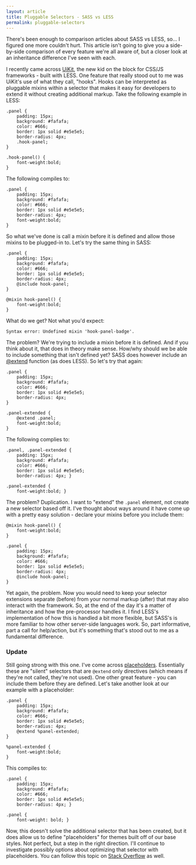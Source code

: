 ```yaml
---
layout: article
title: Pluggable Selectors - SASS vs LESS
permalink: pluggable-selectors
---
```


There's been enough to comparison articles about SASS vs LESS, so... I figured one more couldn't hurt. This article isn't going to give you a side-by-side comparison of every feature we're all aware of, but a closer look at an inheritance difference I've seen with each.

I recently came across [UiKit](http://getuikit.com), the new kid on the block for CSS/JS frameworks - built with LESS. One feature that really stood out to me was UiKit's use of what they call, "hooks". Hooks can be interpreted as pluggable mixins within a selector that makes it easy for developers to extend it without creating additional markup. Take the following example in LESS:

    .panel {
        padding: 15px;
        background: #fafafa;
        color: #666;
        border: 1px solid #e5e5e5;
        border-radius: 4px;
        .hook-panel;
    }

    .hook-panel() {
        font-weight:bold;
    }

The following compiles to:

    .panel {
        padding: 15px;
        background: #fafafa;
        color: #666;
        border: 1px solid #e5e5e5;
        border-radius: 4px;
        font-weight:bold;
    }

So what we've done is call a mixin before it is defined and allow those mixins to be plugged-in to. Let's try the same thing in SASS:

    .panel {
        padding: 15px;
        background: #fafafa;
        color: #666;
        border: 1px solid #e5e5e5;
        border-radius: 4px;
        @include hook-panel;
    }

    @mixin hook-panel() {
        font-weight:bold;
    }

What do we get? Not what you'd expect:

    Syntax error: Undefined mixin 'hook-panel-badge'.

The problem? We're trying to include a mixin before it is defined. And if you think about it, that does in theory make sense. How/why should we be able to include something that isn't defined yet? SASS does however include an [@extend](http://sass-lang.com/docs/yardoc/file.SASS_REFERENCE.html#extend) function (as does LESS). So let's try that again:

    .panel {
        padding: 15px;
        background: #fafafa;
        color: #666;
        border: 1px solid #e5e5e5;
        border-radius: 4px;
    }

    .panel-extended {
        @extend .panel;
        font-weight:bold;
    }

The following complies to:

    .panel, .panel-extended {
        padding: 15px;
        background: #fafafa;
        color: #666;
        border: 1px solid #e5e5e5;
        border-radius: 4px; }

    .panel-extended {
        font-weight:bold; }

The problem? Duplication. I want to "extend" the `.panel` element, not create a new selector based off it. I've thought about ways around it have come up with a pretty easy solution - declare your mixins before you include them:

    @mixin hook-panel() {
        font-weight:bold;
    }

    .panel {
        padding: 15px;
        background: #fafafa;
        color: #666;
        border: 1px solid #e5e5e5;
        border-radius: 4px;
        @include hook-panel;
    }

Yet again, the problem. Now you would need to keep your selector extensions separate (before) from your normal markup (after) that may also interact with the framework. So, at the end of the day it's a matter of inheritance and how the pre-processor handles it. I find LESS's implementation of how this is handled a bit more flexible, but SASS's is more familiar to how other server-side languages work. So, part informative, part a call for help/action, but it's something that's stood out to me as a fundamental difference.

### Update

Still going strong with this one. I've come across [placeholders](http://sass-lang.com/docs/yardoc/file.SASS_REFERENCE.html#placeholder_selectors_). Essentially these are "silent" selectors that are `@extend` only directives (which means if they're not called, they're not used). One other great feature - you can include them before they are defined. Let's take another look at our example with a placeholder:

    .panel {
        padding: 15px;
        background: #fafafa;
        color: #666;
        border: 1px solid #e5e5e5;
        border-radius: 4px;
        @extend %panel-extended;
    }

    %panel-extended {
        font-weight:bold;
    }

This compiles to:

    .panel {
        padding: 15px;
        background: #fafafa;
        color: #666;
        border: 1px solid #e5e5e5;
        border-radius: 4px; }

    .panel {
        font-weight: bold; }

Now, this doesn't solve the additional selector that has been created, but it does allow us to define "placeholders" for themes built off of our base styles. Not perfect, but a step in the right direction. I'll continue to investigate possibly options about optimizing that selector with placeholders. You can follow this topic on [Stack Overflow](http://stackoverflow.com/questions/18561708/are-there-hooks-in-sass) as well.
